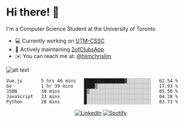 # Hi there! 👋
I'm a Computer Science Student at the University of Toronto

- 💻 Currently working on [UTM-CSSC](https://github.com/UTM-CSSC)
- 🔨 Actively maintaining [2ofClubsApp](https://github.com/2ofClubsApp)
- ✉️ You can reach me at: [@hiimchrislim](mailto:hello@hiimchrislim.co)

![alt text](https://user-images.githubusercontent.com/24628243/87171758-22f18c00-c2a1-11ea-9d8d-2777e59004b4.png "2ofClubs Logo")

<!--START_SECTION:waka-->
```text
Vue.js       5 hrs 46 mins   ███████████████▓░░░░░░░░░   62.54 % 
Go           1 hr 39 mins    ████▒░░░░░░░░░░░░░░░░░░░░   17.93 % 
JSON         30 mins         █▒░░░░░░░░░░░░░░░░░░░░░░░   05.50 % 
JavaScript   23 mins         █░░░░░░░░░░░░░░░░░░░░░░░░   04.28 % 
Python       20 mins         █░░░░░░░░░░░░░░░░░░░░░░░░   03.73 % 
```
<!--END_SECTION:waka-->

<div align="center">
<a href="https://www.linkedin.com/in/hiimchrislim" target="_blank"><img src="https://img.shields.io/badge/LinkedIn-%230077B5.svg?&style=flat-square&logo=linkedin&logoColor=white" alt="LinkedIn"></a>
<a href="https://open.spotify.com/user/clim1231" target="_blank"><img src="https://img.shields.io/badge/Spotify-%231ED760.svg?&style=flat-square&logo=spotify&logoColor=white" alt="Spotify"></a>

</div>
